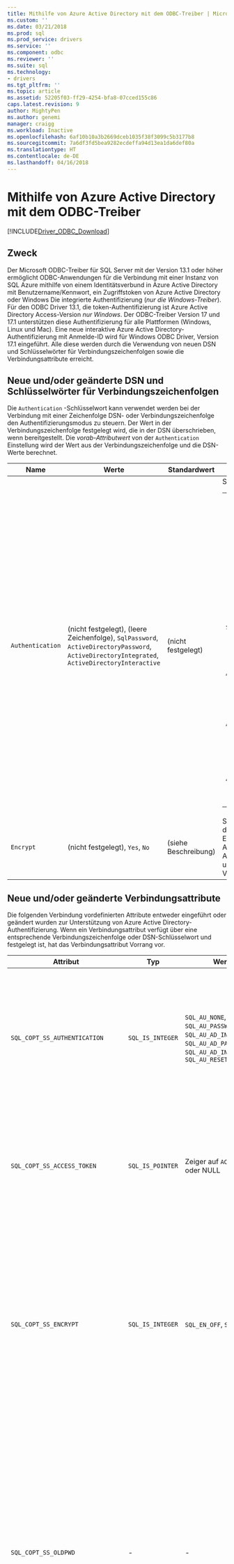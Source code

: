 ```yaml
---
title: Mithilfe von Azure Active Directory mit dem ODBC-Treiber | Microsoft Docs für SQLServer
ms.custom: ''
ms.date: 03/21/2018
ms.prod: sql
ms.prod_service: drivers
ms.service: ''
ms.component: odbc
ms.reviewer: ''
ms.suite: sql
ms.technology:
- drivers
ms.tgt_pltfrm: ''
ms.topic: article
ms.assetid: 52205f03-ff29-4254-bfa8-07cced155c86
caps.latest.revision: 9
author: MightyPen
ms.author: genemi
manager: craigg
ms.workload: Inactive
ms.openlocfilehash: 6af10b10a3b2669dceb1035f38f3099c5b3177b8
ms.sourcegitcommit: 7a6df3fd5bea9282ecdeffa94d13ea1da6def80a
ms.translationtype: HT
ms.contentlocale: de-DE
ms.lasthandoff: 04/16/2018
---
```

# <a name="using-azure-active-directory-with-the-odbc-driver"></a>Mithilfe von Azure Active Directory mit dem ODBC-Treiber
[!INCLUDE[Driver_ODBC_Download](../../includes/driver_odbc_download.md)]

## <a name="purpose"></a>Zweck

Der Microsoft ODBC-Treiber für SQL Server mit der Version 13.1 oder höher ermöglicht ODBC-Anwendungen für die Verbindung mit einer Instanz von SQL Azure mithilfe von einem Identitätsverbund in Azure Active Directory mit Benutzername/Kennwort, ein Zugriffstoken von Azure Active Directory oder Windows Die integrierte Authentifizierung (_nur die Windows-Treiber_). Für den ODBC Driver 13.1, die token-Authentifizierung ist Azure Active Directory Access-Version _nur Windows_. Der ODBC-Treiber Version 17 und 17.1 unterstützen diese Authentifizierung für alle Plattformen (Windows, Linux und Mac). Eine neue interaktive Azure Active Directory-Authentifizierung mit Anmelde-ID wird für Windows ODBC Driver, Version 17.1 eingeführt. Alle diese werden durch die Verwendung von neuen DSN und Schlüsselwörter für Verbindungszeichenfolgen sowie die Verbindungsattribute erreicht.

## <a name="new-andor-modified-dsn-and-connection-string-keywords"></a>Neue und/oder geänderte DSN und Schlüsselwörter für Verbindungszeichenfolgen

Die `Authentication` -Schlüsselwort kann verwendet werden bei der Verbindung mit einer Zeichenfolge DSN- oder Verbindungszeichenfolge den Authentifizierungsmodus zu steuern. Der Wert in der Verbindungszeichenfolge festgelegt wird, die in der DSN überschrieben, wenn bereitgestellt. Die _vorab-Attributwert_ von der `Authentication` Einstellung wird der Wert aus der Verbindungszeichenfolge und die DSN-Werte berechnet.

|Name|Werte|Standardwert|Description|
|-|-|-|-|
|`Authentication`|(nicht festgelegt), (leere Zeichenfolge), `SqlPassword`, `ActiveDirectoryPassword`, `ActiveDirectoryIntegrated`, `ActiveDirectoryInteractive`|(nicht festgelegt)|Steuert den Authentifizierungsmodus an.<table><tr><th>Wert<th>Description<tr><td>(nicht festgelegt)<td>Authentifizierungsmodus bestimmt durch andere Schlüsselwörter (vorhandenen älteren Verbindungsoptionen.)<tr><td>(leere Zeichenfolge)<td>(Verbindungszeichenfolge nur.) Außer Kraft setzen und Festlegung einer `Authentication` festgelegten in DSN angegebene Wert.<tr><td>`SqlPassword`<td>Direkt mit einer SQL Server-Instanz, die mit einem Benutzernamen und Kennwort zu authentifizieren.<tr><td>`ActiveDirectoryPassword`<td>Mit einer Azure Active Directory-Identität mit einem Benutzernamen und Kennwort zu authentifizieren.<tr><td>`ActiveDirectoryIntegrated`<td>_Nur Windows-Treiber_. Mit einer Azure Active Directory-Identität, die mithilfe der integrierten Authentifizierung authentifizieren.<tr><td>`ActiveDirectoryInteractive`<td>_Nur Windows-Treiber_. Mit einer Azure Active Directory-Identität, die mithilfe der interaktiven-Authentifizierung zu authentifizieren.</table>|
|`Encrypt`|(nicht festgelegt), `Yes`, `No`|(siehe Beschreibung)|Steuert die Verschlüsselung für eine Verbindung. Wenn das erforderliche Attribut den Wert der `Authentication` Einstellung ist nicht _keine_, der Standardwert ist `Yes`. Andernfalls der Standardwert ist `No`. Der erforderliche Attributwert der Verschlüsselung ist `Yes` , wenn der Wert, um festgelegt ist `Yes` in entweder die DSN-oder Verbindungszeichenfolge.|

## <a name="new-andor-modified-connection-attributes"></a>Neue und/oder geänderte Verbindungsattribute

Die folgenden Verbindung vordefinierten Attribute entweder eingeführt oder geändert wurden zur Unterstützung von Azure Active Directory-Authentifizierung. Wenn ein Verbindungsattribut verfügt über eine entsprechende Verbindungszeichenfolge oder DSN-Schlüsselwort und festgelegt ist, hat das Verbindungsattribut Vorrang vor.

|Attribut|Typ|Werte|Standardwert|Description|
|-|-|-|-|-|
|`SQL_COPT_SS_AUTHENTICATION`|`SQL_IS_INTEGER`|`SQL_AU_NONE`, `SQL_AU_PASSWORD`, `SQL_AU_AD_INTEGRATED`, `SQL_AU_AD_PASSWORD`, `SQL_AU_AD_INTERACTIVE`, `SQL_AU_RESET`|(nicht festgelegt)|Finden Sie in der Beschreibung der `Authentication` Schlüsselwort oben. `SQL_AU_NONE` wird bereitgestellt, um einen Satz explizit überschreiben `Authentication` Wert in der Zeichenfolge DSN und/oder Verbindung während `SQL_AU_RESET` das Attribut, wenn er festgelegt wurde, ermöglicht die DSN- oder Verbindungszeichenfolge Zeichenfolgenwert Vorrang, hebt die Festlegung.|
|`SQL_COPT_SS_ACCESS_TOKEN`|`SQL_IS_POINTER`|Zeiger auf `ACCESSTOKEN` oder NULL|NULL|Wenn nicht Null ist, gibt der Azure AD-Zugriffstokens verwenden. Es ist ein Fehler auf, geben Sie ein Zugriffstoken sowie `UID`, `PWD`, `Trusted_Connection`, oder `Authentication` Verbindungszeichenfolgen-Schlüsselwörter oder deren entsprechende Attribute. <br> **Hinweis:** ODBC-Treiber Version 13.1 unterstützt dies nur auf _Windows_.|
|`SQL_COPT_SS_ENCRYPT`|`SQL_IS_INTEGER`|`SQL_EN_OFF`, `SQL_EN_ON`|(siehe Beschreibung)|Steuert die Verschlüsselung für eine Verbindung. `SQL_EN_OFF` und `SQL_EN_ON` deaktivieren und Aktivieren der Verschlüsselung, bzw. Wenn das erforderliche Attribut den Wert der `Authentication` Einstellung ist nicht _keine_ oder `SQL_COPT_SS_ACCESS_TOKEN` festgelegt ist, und `Encrypt` wurde nicht angegeben entweder die DSN- oder Verbindungszeichenfolge-Zeichenfolge, die Standardeinstellung ist `SQL_EN_ON`. Andernfalls der Standardwert ist `SQL_EN_OFF`. Der tatsächliche Wert der dieses Attribut steuert [ob Verschlüsselung für die Verbindung verwendet wird.](https://docs.microsoft.com/en-us/sql/relational-databases/native-client/features/using-encryption-without-validation)|
|`SQL_COPT_SS_OLDPWD`|\-|\-|\-|Mit Azure Active Directory, unterstützt nicht, da kennwortänderungen AAD Prinzipalen über eine ODBC-Verbindung nicht erreicht werden können. <br><br>Ablauf des Kennworts für die SQL Server-Authentifizierung wurde in SQL Server 2005 eingeführt. Die `SQL_COPT_SS_OLDPWD` -Attribut wurde hinzugefügt, damit der Client sowohl das alte als auch das neue Kennwort für die Verbindung angeben kann. Wenn diese Eigenschaft festgelegt ist, verwendet der Anbieter für die erste Verbindung oder für nachfolgende Verbindungen keinen Verbindungspool, da die Verbindungszeichenfolge das "alte Kennwort" enthält, das inzwischen geändert wurde.|
|`SQL_COPT_SS_INTEGRATED_SECURITY`|`SQL_IS_INTEGER`|`SQL_IS_OFF`,`SQL_IS_ON`|`SQL_IS_OFF`|_Als veraltet markiert_; verwenden Sie `SQL_COPT_SS_AUTHENTICATION` festgelegt `SQL_AU_AD_INTEGRATED` stattdessen. <br><br>Erzwingt, der Windows-Authentifizierung (Kerberos auf Linux- und MacOS) für Access-Überprüfung auf dem Server-Anmeldung verwenden. Wenn Windows-Authentifizierung verwendet wird, ignoriert der Treiber als Teil der bereitgestellten Werte für Benutzer-ID und Kennwort `SQLConnect`, `SQLDriverConnect`, oder `SQLBrowseConnect` verarbeiten.|

## <a name="ui-additions-for-azure-active-directory-windows-driver-only"></a>UI-Ergänzungen für Azure Active Directory (nur Windows-Treiber)

Das DSN-Setup und die Verbindung Benutzeroberflächen des Treibers wurden mit den zusätzlichen Optionen erforderlich für die Verwendung der Authentifizierung mit Azure AD erweitert.

### <a name="creating-and-editing-dsns-in-the-ui"></a>Erstellen und Bearbeiten von DSNs in der Benutzeroberfläche

Es ist möglich, verwenden Sie den neuen Azure AD-Authentifizierungsoptionen beim Erstellen oder Bearbeiten einer vorhandenen DSN mithilfe der Treiber-Setup-Benutzeroberfläche:

`Authentication=ActiveDirectoryIntegrated` für die Azure Active Directory-integrierte Authentifizierung mit SQL Azure

![CreateNewDSN_ADIntegrated.png](windows/CreateNewDSN_ADIntegrated.png)

`Authentication=ActiveDirectoryPassword` für Azure Active Directory-Benutzername/Kennwort-Authentifizierung in SQL Azure

![CreateNewDSN_ADPassword.png](windows/CreateNewDSN_ADPassword.png)

`Authentication=ActiveDirectoryInteractive` für die interaktive Azure Active Directory-Authentifizierung in SQL Azure

![CreateNewDSN_ADInteractive.png](windows/CreateNewDSN_ADInteractive.png)

`Authentication=SqlPassword` für die Benutzername/Kennwort-Authentifizierung bei SQL Server (Azure oder anderweitig)

![CreateNewDSN_SQLServer.png](windows/CreateNewDSN_SQLServer.png)

`Trusted_Connection=Yes` für Windows integrierte legacy SSPI-Authentifizierung

![CreateNewDSN_winSSPI.png](windows/CreateNewDSN_winSSPI.png)

Die fünf Optionen entsprechen `Trusted_Connection=Yes` (vorhandenen älteren Windows integrierte Authentifizierung nur über SSPI) und `Authentication=` `ActiveDirectoryIntegrated`, `SqlPassword`, `ActiveDirectoryPassword`, und `ActiveDirectoryInteractive`bzw.

### <a name="sqldriverconnect-prompt-windows-driver-only"></a>SQLDriverConnect-Eingabeaufforderung (nur Windows-Treiber)

Das Dialogfeld "Prompt" von SQLDriverConnect angezeigt wird, wenn diese Informationen erforderlich, um die Verbindung anfordert enthält drei neue Optionen für die Azure AD-Authentifizierung:

![ServerLogin.png](windows/ServerLogin.png)

Diese Optionen entsprechen den gleichen fünf in der DSN-Setup-Benutzeroberfläche, die oben genannten verfügbar.

### <a name="example-connection-strings"></a>Exemplarische Verbindungszeichenfolgen
1. SQL Server-Authentifizierung – legacy-Syntax. Serverzertifikat wird nicht überprüft, und Verschlüsselung verwendet wird, nur dann, wenn der Server sie durchsetzt. Der Benutzername/Kennwort wird in der Verbindungszeichenfolge übergeben.
`server=Server;database=Database;UID=UserName;PWD=Password;`
2. SQL-Authentifizierung – neue Syntax. Fordert der Client-Verschlüsselung (der Standardwert `Encrypt` ist `true`) und das Serverzertifikat überprüft wurden, unabhängig von der verschlüsselungseinstellung (es sei denn, `TrustServerCertificate` festgelegt ist, um `true`). Der Benutzername/Kennwort wird in der Verbindungszeichenfolge übergeben.
 `server=Server;database=Database;UID=UserName;PWD=Password;Authentication=SqlPassword;`
3. Integrierte Windows-Authentifizierung (Kerberos auf Linux- und MacOS) mithilfe der SSPI (auf SQL Server- oder SQL IaaS) – aktuelle-Syntax. Serverzertifikat wird nicht überprüft, es sei denn, die Verschlüsselung verwendet wird. 
`server=Server;database=Database;Trusted_Connection=yes;`
4. (_Nur die Windows-Treiber_.) Integrierte Windows-Authentifizierung unter Verwendung von SSPI (wenn die Zieldatenbank in SQL Server oder SQL IaaS ist) – neue Syntax. Fordert der Client-Verschlüsselung (der Standardwert `Encrypt` ist `true`) und das Serverzertifikat überprüft wurden, unabhängig von der verschlüsselungseinstellung (es sei denn, `TrustServerCertificate` festgelegt ist, um `true`). 
`server=Server;database=Database;Authentication=ActiveDirectoryIntegrated;`
5. AAD Benutzername/Kennwort-Authentifizierung (wenn die Zieldatenbank in Azure SQL-Datenbank ist). Serverzertifikat überprüft Ruft ab, unabhängig von der verschlüsselungseinstellung (es sei denn, `TrustServerCertificate` festgelegt ist, um `true`). Der Benutzername/Kennwort wird in der Verbindungszeichenfolge übergeben. 
`server=Server;database=Database;UID=UserName;PWD=Password;Authentication=ActiveDirectoryPassword;`
6. (_Nur die Windows-Treiber_.) Integrierte Windows-Authentifizierung mit ADAL, der auch die Windows-Kontoanmeldeinformationen für ein AAD-seitig Zugriffstoken einlösen, vorausgesetzt, dass die Zieldatenbank in Azure SQL-Datenbank befindet. Serverzertifikat überprüft Ruft ab, unabhängig von der verschlüsselungseinstellung (es sei denn, `TrustServerCertificate` festgelegt ist, um `true`). 
`server=Server;database=Database;Authentication=ActiveDirectoryIntegrated;`
7. (_Nur die Windows-Treiber_.) Interaktive AAD-Authentifizierung verwendet Azure Multi-Factor Authentication-Technologie, um die Verbindung eingerichtet. In diesem Modus wird durch die Bereitstellung der Anmelde-ID einer Windows Azure-Authentifizierungsdialog ausgelöst, und ermöglicht es dem Benutzer zur Eingabe des Kennworts, um die Verbindung herzustellen. Der Benutzername ist in der Verbindungszeichenfolge übergeben.
`server=Server;database=Database;UID=UserName;Authentication=ActiveDirectoryInteractive;`

![WindowsAzureAuth.png](windows/WindowsAzureAuth.png)

> [!NOTE] 
>- Wenn Sie die neuen Active Directory-Optionen mit der Windows-ODBC-Treiber verwenden, stellen Sie sicher, dass die [Active Directory-Authentifizierungsbibliothek für SQL Server](http://go.microsoft.com/fwlink/?LinkID=513072) installiert wurde. Die Treiber für Linux und MacOS erfordern keine zusätzlichen Abhängigkeiten für die Authentifizierung bei Azure Active Directory.
>- Um eine Verbindung herzustellen, verwenden einen SQL Server-Benutzernamen und ein Kennwort, können jetzt verwenden Sie die neue `SqlPassword` Option, die speziell für SQL Azure empfohlen wird, da diese Option sicherer Standardwerte für die Verbindung ermöglicht.
>- Beim Verbinden mit einer Azure Active Directory-Benutzernamen und Kennwort angeben `Authentication=ActiveDirectoryPassword` in der Verbindungszeichenfolge und die `UID` und `PWD` Schlüsselwörter, mit dem Benutzernamen und Kennwort bzw.
>- Um die integrierte Windows-Authentifizierung oder Active Directory-integrierte (nur Windows-Treiber) Authentifizierung zu verbinden, geben Sie `Authentication=ActiveDirectoryIntegrated` in der Verbindungszeichenfolge angegeben. Der Treiber wird den richtige Authentifizierungsmodus automatisch auszuwählen. `UID` und `PWD` darf nicht angegeben werden.
>- Die Verbindung mithilfe der Active Directory-interaktive (nur Windows-Treiber) Authentifizierung `UID` muss angegeben werden.

## <a name="authenticating-with-an-access-token"></a>Bei Authentifizierung über ein Zugriffstoken

Die `SQL_COPT_SS_ACCESS_TOKEN` vorverbindungsattribut ermöglicht die Verwendung eines Zugriffstokens aus Azure Active Directory für die Authentifizierung anstelle von Benutzername und Kennwort abgerufen und die Aushandlung und Abrufen eines Zugriffstokens durch den Treiber auch umgangen. Um ein Zugriffstoken zu verwenden, legen die `SQL_COPT_SS_ACCESS_TOKEN` -Verbindungsattribut auf einen Zeiger auf eine `ACCESSTOKEN` Struktur:

~~~
typedef struct AccessToken
{
    DWORD dataSize;
    BYTE data[];
} ACCESSTOKEN;
~~~

Die `ACCESSTOKEN` ist eine variabler Länge, die Struktur besteht ein 4-Byte- _Länge_ gefolgt von _Länge_ Bytes von nicht transparenten Daten, die das Zugriffstoken zu bilden. Aufgrund von wie SQL Server Zugriffstoken behandelt, eine über abgerufen ein [OAuth 2.0](https://docs.microsoft.com/en-us/azure/active-directory/develop/active-directory-authentication-scenarios) JSON-Antwort muss erweitert werden, sodass jedes Byte 0 padding Byte, ähnlich wie eine UCS-2-Zeichenfolge, enthält nur ASCII-Zeichen folgt, wird; allerdings das Token ist ein nicht transparenter Wert und die Länge angegeben wird, in Bytes, dürfen keine null-Terminator enthalten. Aufgrund ihrer erheblichen Einschränkungen für Länge und Format dieser Methode der Authentifizierung ist nur verfügbar, programmgesteuert über die `SQL_COPT_SS_ACCESS_TOKEN` Coonnection-Attribut; es gibt keine entsprechenden DSN oder Verbindungszeichenfolgen-Schlüsselwort. Die Verbindungszeichenfolge darf keinen `UID`, `PWD`, `Authentication`, oder `Trusted_Connection` Schlüsselwörter.

> [!NOTE]
> Der ODBC-Treiber Version 13.1 unterstützt nur diese Authentifizierung auf _Windows_.

## <a name="azure-active-directory-authentication-sample-code"></a>Beispielcode für Azure Active Directory-Authentifizierung

Das folgende Beispiel zeigt den Code für die Verbindung mit SQL Server mithilfe von Azure Active Directory mit Verbindungsschlüsselwörter. Beachten Sie, dass keine Notwendigkeit besteht, den Code der Anwendung zu ändern; die Verbindungszeichenfolge oder DSN, sofern einer verwendet wird, ist die einzige Änderung, die für die Authentifizierung mit AAD erforderlich:
~~~
    ...
    SQLCHAR connString[] = "Driver={ODBC Driver 13 for SQL Server};Server={server};UID=myuser;PWD=myPass;Authentication=ActiveDirectoryPassword"
    ...
    SQLDriverConnect(hDbc, NULL, connString, SQL_NTS, NULL, 0, NULL, SQL_DRIVER_NOPROMPT);  
    ...
~~~
Das folgende Beispiel zeigt den Code für die Verbindung mit SQL Server mithilfe von Azure Active Directory mit Access token-Authentifizierung. In diesem Fall ist es erforderlich ist, ändern Anwendungscode, um das Zugriffstoken zu verarbeiten, und legen Sie das zugeordnete Verbindungsattribut.
~~~
    SQLCHAR connString[] = "Driver={ODBC Driver 13 for SQL Server};Server={server}"
    SQLCHAR accessToken[] = "eyJ0eXAiOi..."; // In the format extracted from an OAuth JSON response
    ...
    DWORD dataSize = 2 * strlen(accessToken);
    ACCESSTOKEN *pAccToken = malloc(sizeof(ACCESSTOKEN) + dataSize);
    pAccToken->dataSize = dataSize;
    // Expand access token with padding bytes
    for(int i = 0, j = 0; i < dataSize; i += 2, j++) {
        pAccToken->data[i] = accessToken[j];
        pAccToken->data[i+1] = 0;
    }
    ...
    SQLSetConnectAttr(hDbc, SQL_COPT_SS_ACCESS_TOKEN, (SQLPOINTER)pAccToken, SQL_IS_POINTER);
    SQLDriverConnect(hDbc, NULL, connString, SQL_NTS, NULL, 0, NULL, SQL_DRIVER_NOPROMPT);      
    ...
    free(pAccToken);
~~~
Im folgenden ist eine Beispiel-Verbindungszeichenfolge für die Verwendung mit Azure Active Directory interaktive-Authentifizierung. Beachten Sie, dass keine PWD-Feld enthalten sind, wie das Kennwort mithilfe der Windows Azure-Authentifizierung Bildschirm eingegeben werden müssten.
~~~
SQLCHAR connString[] = "Driver={ODBC Driver 17 for SQL Server};Server={server};UID=myuser;Authentication=ActiveDirectoryInteractive"
~~~

## <a name="see-also"></a>Siehe auch
[Token-basierte Authentifizierung-Unterstützung für Azure SQL-Datenbank mithilfe von Azure AD-Authentifizierung](https://blogs.msdn.microsoft.com/sqlsecurity/2016/02/09/token-based-authentication-support-for-azure-sql-db-using-azure-ad-auth)

